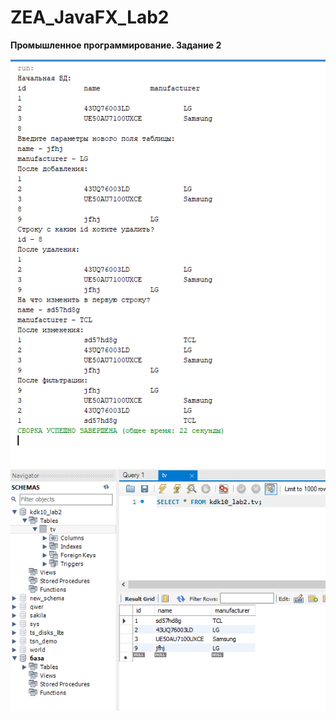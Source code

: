 # ZEA_JavaFX_Lab2
**Промышленное программирование. Задание 2**

![Screenshot](screenshot_lab.png)
![Screenshot](screenshot_sql.png)
